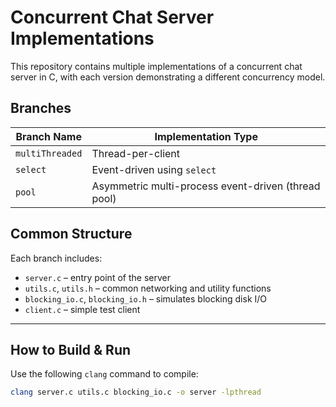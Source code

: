# Concurrent Chat Server Implementations

This repository contains multiple implementations of a concurrent chat server in C, with each version demonstrating a different concurrency model.

## Branches

| Branch Name       | Implementation Type         |
|-------------------|-----------------------------|
| `multiThreaded`| Thread-per-client           |
| `select`      | Event-driven using `select` |
| `pool`      | Asymmetric multi-process event-driven (thread pool) |

## Common Structure

Each branch includes:
- `server.c` – entry point of the server
- `utils.c`, `utils.h` – common networking and utility functions
- `blocking_io.c`, `blocking_io.h` – simulates blocking disk I/O
- `client.c` – simple test client

---

## How to Build & Run

Use the following `clang` command to compile:

```bash
clang server.c utils.c blocking_io.c -o server -lpthread
